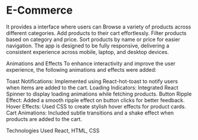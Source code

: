 # E-Commerce #

It provides a interface where users can
    Browse a variety of products across different categories.
    Add products to their cart effortlessly.
    Filter products based on category and price.
    Sort products by name or price for easier navigation.
The app is designed to be fully responsive, delivering a consistent experience across mobile, laptop, and desktop devices.

Animations and Effects
To enhance interactivity and improve the user experience, the following animations and effects were added:

Toast Notifications: Implemented using React-hot-toast to notify users when items are added to the cart.
Loading Indicators: Integrated React Spinner to display loading animations while fetching products.
Button Ripple Effect: Added a smooth ripple effect on button clicks for better feedback.
Hover Effects: Used CSS to create stylish hover effects for product cards.
Cart Animations: Included subtle transitions and a shake effect when products are added to the cart.

Technologies Used
React, HTML, CSS
